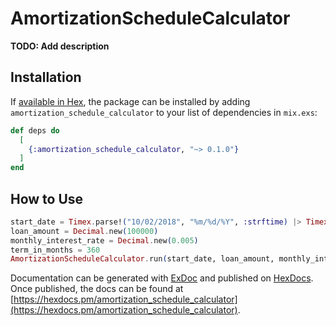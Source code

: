 # AmortizationScheduleCalculator

**TODO: Add description**

## Installation

If [available in Hex](https://hex.pm/docs/publish), the package can be installed
by adding `amortization_schedule_calculator` to your list of dependencies in `mix.exs`:

```elixir
def deps do
  [
    {:amortization_schedule_calculator, "~> 0.1.0"}
  ]
end
```

## How to Use

```elixir
start_date = Timex.parse!("10/02/2018", "%m/%d/%Y", :strftime) |> Timex.to_date()
loan_amount = Decimal.new(100000)
monthly_interest_rate = Decimal.new(0.005)
term_in_months = 360
AmortizationScheduleCalculator.run(start_date, loan_amount, monthly_interest_rate, term_in_months)
```

Documentation can be generated with [ExDoc](https://github.com/elixir-lang/ex_doc)
and published on [HexDocs](https://hexdocs.pm). Once published, the docs can
be found at [https://hexdocs.pm/amortization_schedule_calculator](https://hexdocs.pm/amortization_schedule_calculator).


